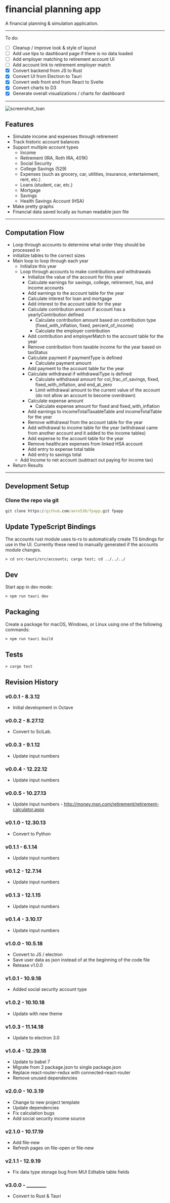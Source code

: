 # financial planning app #

A financial planning & simulation application.

---

To do:

- [ ] Cleanup / improve look & style of layout
- [ ] Add use tips to dashboard page if there is no data loaded
- [ ] Add employer matching to retirement account UI
- [ ] Add account link to retirement employer match
- [x] Convert backend from JS to Rust
- [x] Convert UI from Electron to Tauri
- [x] Convert web front end from React to Svelte
- [X] Convert charts to D3
- [X] Generate overall visualizations / charts for dashboard

---

![screenshot_loan](https://github.com/aero530/fpapp/raw/main/resources/screenshots/retirement.png "Retirement")

## Features ##

- Simulate income and expenses through retirement
- Track historic account balances
- Support multiple account types
  - Income
  - Retirement (IRA, Roth IRA, 401K)
  - Social Security
  - College Savings (529)
  - Expenses (such as grocery, car, utilities, insurance, entertainment, rent, etc.)
  - Loans (student, car, etc.)
  - Mortgage
  - Savings
  - Health Savings Account (HSA)
- Make pretty graphs
- Financial data saved locally as human readable json file

---

## Computation Flow ##

- Loop through accounts to determine what order they should be processed in
- initialize tables to the correct sizes
- Main loop to loop through each year
  - Initialize this year
  - Loop through accounts to make contributions and withdrawals
    - Initialize the value of the account for this year
    - Calculate earnings for savings, college, retirement, hsa, and income accounts
    - Add earnings to the account table for the year
    - Calculate interest for loan and mortgage
    - Add interest to the account table for the year
    - Calculate contribution amount if account has a yearlyContribution defined
      - Calculate contribution amount based on contribution type (fixed_with_inflation, fixed, percent_of_income)
      - Calculate the employer contribution
    - Add contribution and employerMatch to the account table for the year
    - Remove contribution from taxable income for the year based on taxStatus
    - Calculate payment if paymentType is defined
      - Calculate payment amount
    - Add payment to the account table for the year
    - Calculate withdrawal if withdrawalType is defined
      - Calculate withdrawal amount for col_frac_of_savings, fixed, fixed_with_inflation, and end_at_zero
      - Limit withdrawal amount to the current value of the account (do not allow an account to become overdrawn)
    - Calculate expense amount
      - Calculate expense amount for fixed and fixed_with_inflation
    - Add earnings to incomeTotalTaxableTable and incomeTotalTable for the year
    - Remove withdrawal from the account table for the year
    - Add withdrawal to income table for the year (withdrawal came from another account and it added to the income tables)
    - Add expense to the account table for the year
    - Remove healthcare expenses from linked HSA account
    - Add entry to expense total table
    - Add entry to savings total
  - Add Income to net account (subtract out paying for income tax)
- Return Results

---

## Development Setup ##

### Clone the repo via git ###

```cmd
git clone https://github.com/aero530/fpapp.git fpapp
```

## Update TypeScript Bindings ##

The accounts rust module uses ts-rs to automatically create TS bindings for use in the UI. Currently these
need to manually generated if the accounts module changes.

```cmd
> cd src-tauri/src/accounts; cargo test; cd ../../../
```

## Dev ##

Start app in dev mode:

```cmd
> npm run tauri dev
```

## Packaging ##

Create a package for macOS, Windows, or Linux using one of the following commands:

```cmd
> npm run tauri build
```

<!-- ```cmd
> cargo build --release
``` -->

## Tests ##

```cmd
> cargo test
```

## Revision History ##

### v0.0.1 - 8.3.12 ###

- Initial development in Octave

### v0.0.2 - 8.27.12 ###

- Convert to SciLab.

### v0.0.3 - 9.1.12 ###

- Update input numbers

### v0.0.4 - 12.22.12 ###

- Update input numbers

### v0.0.5 - 10.27.13 ###

- Update input numbers - <http://money.msn.com/retirement/retirement-calculator.aspx>

### v0.1.0 - 12.30.13 ###

- Convert to Python

### v0.1.1 - 6.1.14 ###

- Update input numbers

### v0.1.2 - 12.7.14 ###

- Update input numbers

### v0.1.3 - 12.1.15 ###

- Update input numbers

### v0.1.4 - 3.10.17 ###

- Update input numbers

### v1.0.0 - 10.5.18 ###

- Convert to JS / electron
- Save user data as json instead of at the beginning of the code file
- Release v1.0.0

### v1.0.1 - 10.9.18 ###

- Added social security account type

### v1.0.2 - 10.10.18 ###

- Update with new theme

### v1.0.3 - 11.14.18 ###

- Update to electron 3.0

### v1.0.4 - 12.29.18 ###

- Update to babel 7
- Migrate from 2 package.json to single package.json
- Replace react-router-redux with connected-react-router
- Remove unused dependencies

### v2.0.0 - 10.3.19 ###

- Change to new project template
- Update dependencies
- Fix calculation bugs
- Add social security income source

### v2.1.0 - 10.17.19 ###

- Add file-new
- Refresh pages on file-open or file-new

### v2.1.1 - 12.9.19 ###

- Fix data type storage bug from MUI Editable table fields

### v3.0.0 - ________ ###

- Convert to Rust & Tauri
